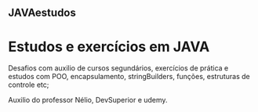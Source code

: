 ## JAVAestudos

<h1> Estudos e exercícios em JAVA </h1> 

Desafios com auxilio de cursos segundários, exercícios de prática e estudos com POO, encapsulamento, stringBuilders, funções, estruturas de controle etc;

Auxilio do professor Nélio, DevSuperior e udemy.
